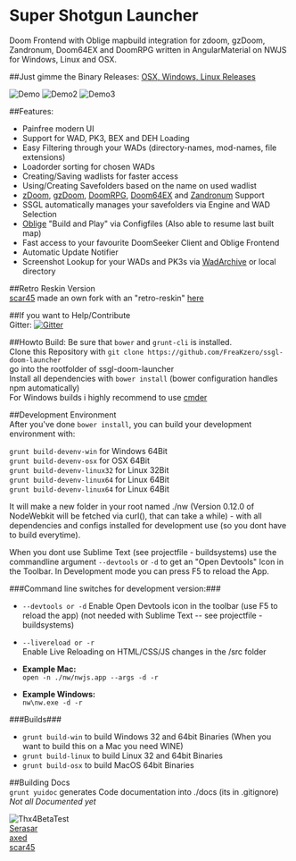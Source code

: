# Super Shotgun Launcher  
Doom Frontend with Oblige mapbuild integration for zdoom, gzDoom, Zandronum, Doom64EX and DoomRPG written in AngularMaterial on NWJS for Windows, Linux and OSX.

##Just gimme the Binary Releases:
[OSX, Windows, Linux Releases](https://github.com/FreaKzero/ssgl-doom-launcher/releases)

![Demo](https://github.com/FreaKzero/ssgl-doom-launcher/blob/master/readme/ssgl1.gif)
![Demo2](https://github.com/FreaKzero/ssgl-doom-launcher/blob/master/readme/ssgl2.gif)
![Demo3](https://github.com/FreaKzero/ssgl-doom-launcher/blob/master/readme/ssgl3.gif)

##Features:  
- Painfree modern UI
- Support for WAD, PK3, BEX and DEH Loading
- Easy Filtering through your WADs (directory-names, mod-names, file extensions)
- Loadorder sorting for chosen WADs
- Creating/Saving wadlists for faster access
- Using/Creating Savefolders based on the name on used wadlist
- [zDoom](http://zdoom.org), [gzDoom](https://github.com/coelckers/gzdoom), [DoomRPG](https://github.com/Kyle873/DoomRPG), [Doom64EX](https://doom64ex.wordpress.com) and [Zandronum](https://zandronum.com/) Support
- SSGL automatically manages your savefolders via Engine and WAD Selection
- [Oblige](http://oblige.sourceforge.net/) "Build and Play" via Configfiles (Also able to resume last built map)
- Fast access to your favourite DoomSeeker Client and Oblige Frontend
- Automatic Update Notifier
- Screenshot Lookup for your WADs and PK3s via [WadArchive](http://www.wad-archive.com) or local directory

##Retro Reskin Version  
[scar45](https://github.com/scar45) made an own fork with an "retro-reskin" [here](https://github.com/scar45/ssgl-doom-launcher)

##If you want to Help/Contribute  
Gitter: [![Gitter](https://badges.gitter.im/Join%20Chat.svg)](https://gitter.im/FreaKzero/ssgl-doom-launcher?utm_source=badge&utm_medium=badge&utm_campaign=pr-badge&utm_content=body_badge)

##Howto Build:
Be sure that ```bower``` and ```grunt-cli``` is installed.  
Clone this Repository with ```git clone https://github.com/FreaKzero/ssgl-doom-launcher```  
go into the rootfolder of ssgl-doom-launcher  
Install all dependencies with ```bower install``` (bower configuration handles npm automatically)  
For Windows builds i highly recommend to use [cmder](http://cmder.net/)

##Development Environment  
After you've done ```bower install```, you can build your development environment with:

```grunt build-devenv-win``` for Windows 64Bit  
```grunt build-devenv-osx``` for OSX 64Bit  
```grunt build-devenv-linux32``` for Linux 32Bit  
```grunt build-devenv-linux64``` for Linux 64Bit  
```grunt build-devenv-linux64``` for Linux 64Bit  

It will make a new folder in your root named ./nw (Version 0.12.0 of NodeWebkit will be fetched via curl(), that can take a while) - with all dependencies and configs installed for development use (so you dont have to build everytime).

When you dont use Sublime Text (see projectfile - buildsystems) use the commandline argument ```--devtools``` or ```-d``` to get an "Open Devtools" Icon in the Toolbar. In Development mode you can press F5 to reload the App.

###Command line switches for development version:###

- ```--devtools or -d```
Enable Open Devtools icon in the toolbar (use F5 to reload the app) (not needed with Sublime Text -- see projectfile - buildsystems)  
   
- ```--livereload or -r```   
Enable Live Reloading on HTML/CSS/JS changes in the /src folder

- __Example Mac:__  
```open -n ./nw/nwjs.app --args -d -r```  

- __Example Windows:__  
```nw\nw.exe -d -r```

###Builds###
- ```grunt build-win``` to build Windows 32 and 64bit Binaries (When you want to build this on a Mac you need WINE)
- ```grunt build-linux``` to build Linux 32 and 64bit Binaries
- ```grunt build-osx``` to build MacOS 64bit Binaries

##Building Docs  
```grunt yuidoc``` generates Code documentation into ./docs (its in .gitignore)  
*Not all Documented yet*  
    
![Thx4BetaTest](https://github.com/FreaKzero/ssgl-doom-launcher/blob/master/readme/beta.jpg)  
[Serasar](https://github.com/Serasar)  
[axed](https://github.com/axed)  
[scar45](https://github.com/scar45)